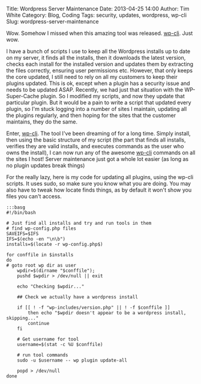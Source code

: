 Title: Wordpress Server Maintenance
Date: 2013-04-25 14:00
Author: Tim White
Category: Blog, Coding
Tags: security, updates, wordpress, wp-cli
Slug: wordpress-server-maintenance

Wow. Somehow I missed when this amazing tool was released. [wp-cli][].
Just wow.

I have a bunch of scripts I use to keep all the Wordpress installs up to
date on my server, it finds all the installs, then it downloads the
latest version, checks each install for the installed version and
updates them by extracting the files correctly, ensuring user
permissions etc. However, that only keeps the core updated, I still need
to rely on all my customers to keep their plugins updated. This is ok,
except when a plugin has a security issue and needs to be updated ASAP.
Recently, we had just that situation with the WP-Super-Cache plugin. So
I modified my scripts, and now they update that particular plugin. But
it would be a pain to write a script that updated every plugin, so I'm
stuck logging into a number of sites I maintain, updating all the
plugins regularly, and then hoping for the sites that the customer
maintains, they do the same.

Enter, [wp-cli][]. The tool I've been dreaming of for a long time.
Simply install, then using the basic structure of my script (the part
that finds all installs, verifies they are valid installs, and executes
commands as the user who owns the install), I can now run any of the
awesome [wp-cli][] commands on all the sites I host! Server maintenance
just got a whole lot easier (as long as no plugin updates break things)

For the really lazy, here is my code for updating all plugins, using the
wp-cli scripts. It uses sudo, so make sure you know what you are doing.
You may also have to tweak how locate finds things, as by default it
won't show you files you can't access.

    :::basg
    #!/bin/bash

    # Just find all installs and try and run tools in them
    # find wp-config.php files
    SAVEIFS=$IFS
    IFS=$(echo -en "\n\b")
    installs=$(locate -r wp-config.php$)

    for conffile in $installs
    do
    # goto root wp dir as user
        wpdir=$(dirname "$conffile");
        pushd $wpdir > /dev/null || exit
        
        echo "Checking $wpdir..."
        
        ## Check we actually have a wordpress install
        
        if [[ ! -f "wp-includes/version.php" || ! -f $conffile ]]
            then echo "$wpdir doesn't appear to be a wordpress install, skipping..."
            continue
        fi
        
        # Get username for tool
        username=$(stat -c %U $conffile)
        
        # run tool commands
        sudo -u $username -- wp plugin update-all
        
        popd > /dev/null
    done

  [wp-cli]: http://wp-cli.org/ "wp-cli"
